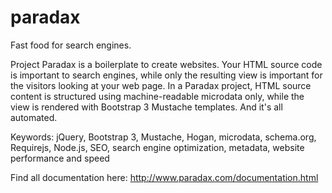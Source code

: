 paradax
=======

Fast food for search engines.

Project Paradax is a boilerplate to create websites. Your HTML source code is important to search engines, while only the resulting view is important for the visitors looking at your web page.
In a Paradax project, HTML source content is structured using machine-readable microdata only, while the view is rendered with Bootstrap 3 Mustache templates. And it's all automated.

Keywords: jQuery, Bootstrap 3, Mustache, Hogan, microdata, schema.org, Requirejs, Node.js, SEO, search engine optimization, metadata, website performance and speed

Find all documentation here:
http://www.paradax.com/documentation.html
